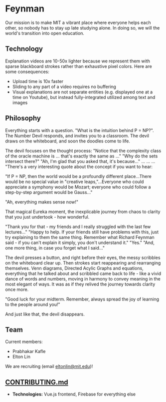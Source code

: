 # Feynman
Our mission is to make MIT a vibrant place where everyone helps each other, so nobody has to stay up late studying alone. In doing so, we will the world's transition into open education. 

## Technology
Explanation videos are 10-50x lighter because we represent them with sparse blackboard strokes rather than exhaustive pixel colors. 
Here are some consequences: 
- Upload time is 10x faster 
- Sliding to any part of a video requires no buffering
- Visual explanations are not separate entities (e.g. displayed one at a time on Youtube), but instead fully-integrated utilized among text and images

## Philosophy 
Everything starts with a question. "What is the intuition behind P = NP?". The Number Devil responds, and invites you to a classroom. The devil draws on the whiteboard, and soon the doodles come to life.

The devil focuses on the thought process: "Notice that the complexity class of the oracle machine is ... that's exactly the same as ..." "Why do the sets intersect there?" "Ah, I'm glad that you asked that, it's because..." ... ... ... "There's a very interesting quote about the concept if you want to hear:

"If P = NP, then the world would be a profoundly different place...There would be no special value in "creative leaps,"...Everyone who could appreciate a symphony would be Mozart; everyone who could follow a step-by-step argument would be Gauss..."

 "Ah, everything makes sense now!"

That magical Eureka moment, the inexplicable journey from chaos to clarity that you just undertook - how wonderful.

"Thank you for that - my friends and I really struggled with the last few lectures..." "Happy to help. If your friends still have problems with this, just try explaining to them the same thing. Remember what Richard Feynman said - if you can't explain it simply, you don't understand it." "Yes." "And, one more thing, in case you forget what I said..."

The devil presses a button, and right before their eyes, the messy scribbles on the whiteboard clear up. Then strokes start reappearing and rearranging themselves. Venn diagrams, Directed Acylic Graphs and equations, everything that he talked about and scribbled came back to life - like a vivid dance of words and numbers, moving in harmony to convey meaning in the most elegant of ways. It was as if they relived the journey towards clarity once more.

"Good luck for your midterm. Remember, always spread the joy of learning to the people around you!"

And just like that, the devil disappears. 

## Team
Current members: 
- Prabhakar Kafle
- Elton Lin

We are recruiting (email eltonlin@mit.edu)!

<p float="left">
<!--   <img src="documentation/Prabhakar.jpg" alt="member photo" height="170"/> -->
<!--   <img src="documentation/Winston.jpg" alt="member photo" height="170"/> -->
</p>

## [CONTRIBUTING.md](documentation/CONTRIBUTING.md)
- **Technologies:** Vue.js frontend, Firebase for everything else
                                                                    

                                                                    
                                                             
